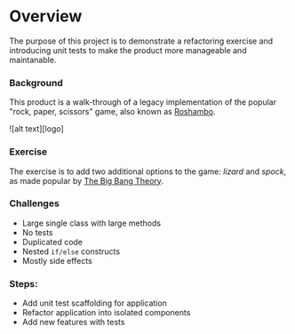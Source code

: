 
# Overview
The purpose of this project is to demonstrate a refactoring exercise and introducing unit tests to make the product more manageable and maintanable. 

### Background
This product is a walk-through of a legacy implementation of the popular "rock, paper, scissors" game, also known as [Roshambo](https://en.wikipedia.org/wiki/Rochambeau).

![alt text][logo]

### Exercise
The exercise is to add two additional options to the game: *lizard* and *spock*, as made popular by [The Big Bang Theory](http://bigbangtheory.wikia.com/wiki/Rock_Paper_Scissors_Lizard_Spock).

### Challenges
  - Large single class with large methods
  - No tests
  - Duplicated code
  - Nested `if/else` constructs
  - Mostly side effects

### Steps:
  - Add unit test scaffolding for application
  - Refactor application into isolated components
  - Add new features with tests
